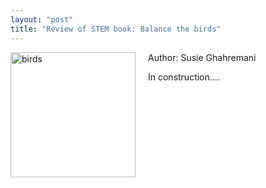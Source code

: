 ```yaml
--- 
layout: "post"
title: "Review of STEM book: Balance the birds"
---
```



<p>

<img src="../../../assets/balance_birds.jpeg" alt="birds" style="width:200px;display: inline; float:left; padding-right:20px; padding-bottom:20px"/>
</p>

<p>
Author: Susie Ghahremani
</p>

<p>
In construction....
</p>